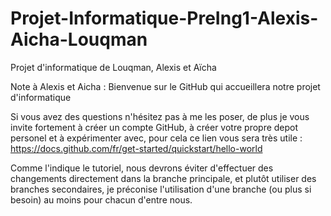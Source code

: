 # Projet-Informatique-PreIng1-Alexis-Aicha-Louqman
Projet d'informatique de Louqman, Alexis et Aïcha

Note à Alexis et Aicha : Bienvenue sur le GitHub qui accueillera notre projet d'informatique


Si vous avez des questions n'hésitez pas à me les poser, de plus je vous invite fortement à créer un compte GitHub, à créer votre propre depot personel et à expérimenter avec, pour cela ce lien vous sera très utile : https://docs.github.com/fr/get-started/quickstart/hello-world

Comme l'indique le tutoriel, nous devrons éviter d'effectuer des changements directement dans la branche principale, et plutôt utiliser des branches secondaires, je préconise l'utilisation d'une branche (ou plus si besoin) au moins pour chacun d'entre nous.

